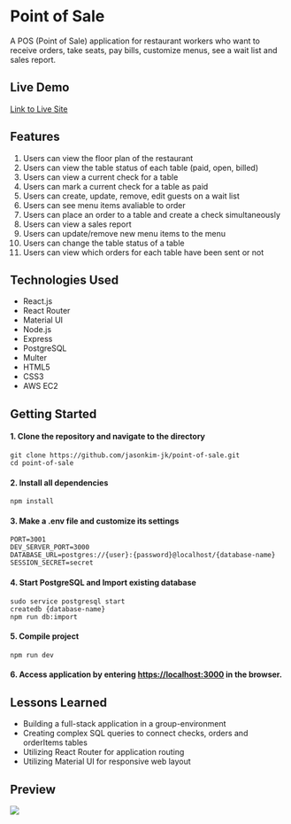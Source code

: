 # Point of Sale
A POS (Point of Sale) application for restaurant workers who want to receive orders, take seats, pay bills, customize menus, see a wait list and sales report.

## Live Demo
[Link to Live Site](https://pos.jsonkim.com)

## Features
1. Users can view the floor plan of the restaurant
2. Users can view the table status of each table (paid, open, billed)
3. Users can view a current check for a table
4. Users can mark a current check for a table as paid
5. Users can create, update, remove, edit guests on a wait list
6. Users can see menu items avaliable to order
7. Users can place an order to a table and create a check simultaneously
8. Users can view a sales report
9. Users can update/remove new menu items to the menu
10. Users can change the table status of a table
11. Users can view which orders for each table have been sent or not

## Technologies Used
* React.js
* React Router
* Material UI
* Node.js
* Express
* PostgreSQL
* Multer
* HTML5
* CSS3
* AWS EC2

## Getting Started
#### 1. Clone the repository and navigate to the directory
```shell
git clone https://github.com/jasonkim-jk/point-of-sale.git
cd point-of-sale
```

#### 2. Install all dependencies 
```shell
npm install
```

#### 3. Make a .env file and customize its settings 
```shell
PORT=3001
DEV_SERVER_PORT=3000
DATABASE_URL=postgres://{user}:{password}@localhost/{database-name}
SESSION_SECRET=secret
```

#### 4. Start PostgreSQL and Import existing database
```shell
sudo service postgresql start
createdb {database-name}
npm run db:import
```

#### 5. Compile project
```shell
npm run dev
```

#### 6. Access application by entering [https://localhost:3000](https://localhost:3000) in the browser.


## Lessons Learned
* Building a full-stack application in a group-environment
* Creating complex SQL queries to connect checks, orders and orderItems tables
* Utilizing React Router for application routing
* Utilizing Material UI for responsive web layout

## Preview

<img src="server/public/images/pos-screenshot.gif">
